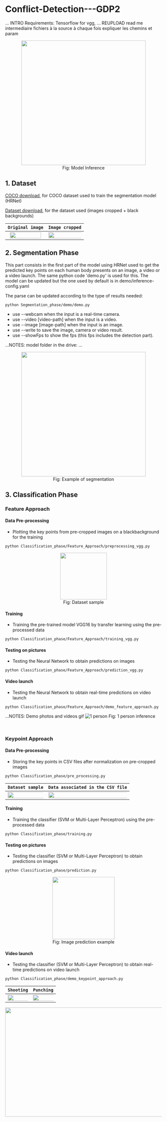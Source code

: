 # Conflict-Detection---GDP2

... INTRO
Requirements: Tensorflow for vgg, ...
REUPLOAD
read me intermediaire
fichiers à la source à chaque fois
expliquer les chemins et param

<p align="center">
  <img src="https://github.com/ClaireDel/Conflict-Detection---GDP2/blob/main/pictures/intro.jpg" width=400 height=auto> <br/> 
  Fig: Model Inference
</p>


## 1. Dataset
[COCO download](http://cocodataset.org/#download), for COCO dataset used to train the segmentation model (HRNet)

[Dataset download](https://drive.google.com/file/d/1OI0GvEqExMLr2xN_opSNhhivH1WqNF3B/view?usp=sharing), for the dataset used (images cropped + black backgrounds)

| ```Original image``` | ```Image cropped``` |
|:---:|:---:|
|<img src="https://github.com/ClaireDel/Conflict-Detection---GDP2/blob/main/pictures/image.png" width="100" height="30%">|<img src="https://github.com/ClaireDel/Conflict-Detection---GDP2/blob/main/pictures/image_crop.png" width="150%" height="30%">|



## 2. Segmentation Phase
This part consists in the first part of the model using HRNet used to get the predicted key points on each human body presents on an image, a video or a video launch. 
The same python code 'demo.py' is used for this. The model can be updated but the one used by default is in demo/inference-config.yaml

The parse can be updated according to the type of results needed:

```
python Segmentation_phase/demo/demo.py
```
- use --webcam when the input is a real-time camera.
- use --video [video-path] when the input is a video.
- use --image [image-path] when the input is an image.
- use --write to save the image, camera or video result.
- use --showFps to show the fps (this fps includes the detection part).

...NOTES: 
model folder in the drive: ...

<p align="center">
  <img src="https://github.com/ClaireDel/Conflict-Detection---GDP2/blob/main/pictures/seg_airport.jpg" width=400 height=auto> <br/> 
  Fig: Example of segmentation
</p>




## 3. Classification Phase
### Feature Approach

#### Data Pre-processing <br/> 
- Plotting the key points from pre-cropped images on a blackbackground for the training 
```
python Classification_phase/Feature_Approach/preprocessing_vgg.py
```

<p align="center">
  <img src="https://github.com/ClaireDel/Conflict-Detection---GDP2/blob/main/pictures/crop_black.jpg" width=150 height=auto> <br/> 
  Fig: Dataset sample
</p>

#### Training <br/> 
- Training the pre-trained model VGG16 by transfer learning using the pre-processed data
```
python Classification_phase/Feature_Approach/training_vgg.py
```

#### Testing on pictures <br/> 
- Testing the Neural Network to obtain predictions on images
```
python Classification_phase/Feature_Approach/prediction_vgg.py
```

#### Video launch <br/> 
- Testing the Neural Network to obtain real-time predictions on video launch
```
python Classification_phase/Feature_Approach/demo_feature_approach.py
```

...NOTES:  Demo photos and videos gif
![1 person](inference_1.jpg)
Fig: 1 person inference

 <br/> 
 
### Keypoint Approach
#### Data Pre-processing <br/> 
- Storing the key points in CSV files after normalization on pre-cropped images
```
python Classification_phase/pre_processing.py
```

| ```Dataset sample``` | ```Data associated in the CSV file``` |
|:---:|:---:|
|<img src="https://github.com/ClaireDel/Conflict-Detection---GDP2/blob/main/pictures/crop.jpg" width="150%" height="30%">|<img src="https://github.com/ClaireDel/Conflict-Detection---GDP2/blob/main/pictures/csv.png" width="150%" height="30%">|


#### Training <br/> 
- Training the classifier (SVM or Multi-Layer Perceptron) using the pre-processed data
```
python Classification_phase/training.py
```

#### Testing on pictures <br/> 
- Testing the classifier (SVM or Multi-Layer Perceptron) to obtain predictions on images
```
python Classification_phase/prediction.py
```
<p align="center">
  <img src="https://github.com/ClaireDel/Conflict-Detection---GDP2/blob/main/pictures/prediction.jpg" width=200 height=auto> 
  <br/> 
  Fig: Image prediction example
</p>

#### Video launch <br/> 
- Testing the classifier (SVM or Multi-Layer Perceptron) to obtain real-time predictions on video launch
```
python Classification_phase/demo_keypoint_approach.py
```

| ```Shooting``` | ```Punching``` |
|:---:|:---:|
|<img src="https://github.com/ClaireDel/Conflict-Detection---GDP2/blob/main/pictures/shooting.gif" width="150%" height="30%">|<img src="https://github.com/ClaireDel/Conflict-Detection---GDP2/blob/main/pictures/punching.gif" width="150%" height="30%">|

<p align="center">
  <img src="https://github.com/ClaireDel/Conflict-Detection---GDP2/blob/main/pictures/fight.gif" width="150%" height="30%">
  <br/> 
  Fig: Multi-fight inference
<p>
